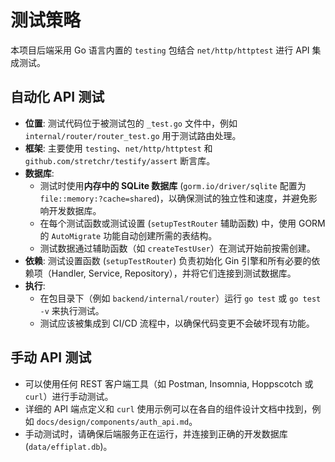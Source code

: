 # 测试策略

本项目后端采用 Go 语言内置的 `testing` 包结合 `net/http/httptest` 进行 API 集成测试。

## 自动化 API 测试

-   **位置**: 测试代码位于被测试包的 `_test.go` 文件中，例如 `internal/router/router_test.go` 用于测试路由处理。
-   **框架**: 主要使用 `testing`、`net/http/httptest` 和 `github.com/stretchr/testify/assert` 断言库。
-   **数据库**:
    -   测试时使用**内存中的 SQLite 数据库** (`gorm.io/driver/sqlite` 配置为 `file::memory:?cache=shared`)，以确保测试的独立性和速度，并避免影响开发数据库。
    -   在每个测试函数或测试设置 (`setupTestRouter` 辅助函数) 中，使用 GORM 的 `AutoMigrate` 功能自动创建所需的表结构。
    -   测试数据通过辅助函数（如 `createTestUser`）在测试开始前按需创建。
-   **依赖**: 测试设置函数 (`setupTestRouter`) 负责初始化 Gin 引擎和所有必要的依赖项（Handler, Service, Repository），并将它们连接到测试数据库。
-   **执行**:
    -   在包目录下（例如 `backend/internal/router`）运行 `go test` 或 `go test -v` 来执行测试。
    -   测试应该被集成到 CI/CD 流程中，以确保代码变更不会破坏现有功能。

## 手动 API 测试

-   可以使用任何 REST 客户端工具（如 Postman, Insomnia, Hoppscotch 或 `curl`）进行手动测试。
-   详细的 API 端点定义和 `curl` 使用示例可以在各自的组件设计文档中找到，例如 `docs/design/components/auth_api.md`。
-   手动测试时，请确保后端服务正在运行，并连接到正确的开发数据库 (`data/effiplat.db`)。
